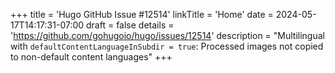 +++
title = 'Hugo GitHub Issue #12514'
linkTitle = 'Home'
date = 2024-05-17T14:17:31-07:00
draft = false
details = 'https://github.com/gohugoio/hugo/issues/12514'
description = "Multilingual with `defaultContentLanguageInSubdir = true`: Processed images not copied to non-default content languages"
+++
